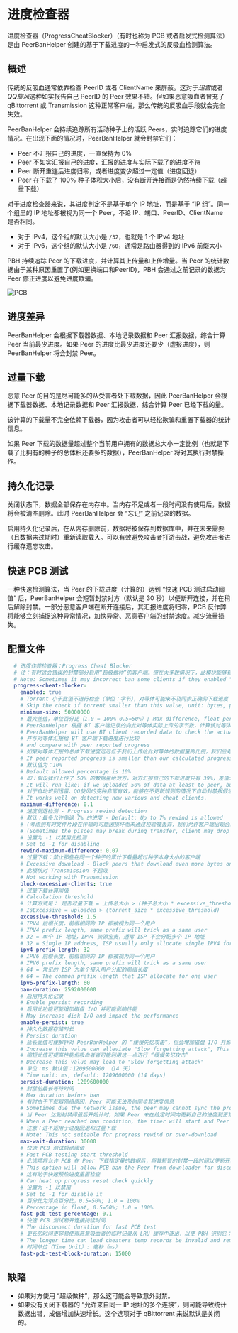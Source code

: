 # 进度检查器

进度检查器（ProgressCheatBlocker）（有时也称为 PCB 或者启发式检测算法）是由 PeerBanHelper 创建的基于下载进度的一种启发式的反吸血检测算法。 

## 概述

传统的反吸血通常依靠检查 PeerID 或者 ClientName 来屏蔽。这对于*迅雷*或者*QQ旋风*这种如实报告自己 PeerID 的 Peer 效果不错。但如果恶意吸血者冒充了 qBittorrent 或 Transmission 这种正常客户端，那么传统的反吸血手段就会完全失效。

PeerBanHelper 会持续追踪所有活动种子上的活跃 Peers，实时追踪它们的进度情况。在出现下面的情况时，PeerBanHelper 就会封禁它们：

* Peer 不汇报自己的进度，一直保持为 0%
* Peer 不如实汇报自己的进度，汇报的进度与实际下载了的进度不符
* Peer 断开重连后进度归零，或者进度变少超过一定值（进度回退）
* Peer 在下载了 100% 种子体积大小后，没有断开连接而是仍然持续下载（超量下载）

对于进度检查器来说，其进度判定不是基于单个 IP 地址，而是基于 “IP 组”。同一个组里的 IP 地址都被视为同一个 Peer，不论 IP、端口、PeerID、ClientName 是否相同。  
* 对于 IPv4，这个组的默认大小是 `/32`，也就是 1 个 IPv4 地址
* 对于 IPv6，这个组的默认大小是 `/60`，通常是路由器得到的 IPv6 前缀大小

PBH 持续追踪 Peer 的下载进度，并计算其上传量和上传增量。当 Peer 的统计数据由于某种原因重置了(例如更换端口和PeerID)，PBH 会通过之前记录的数据为 Peer 修正进度以避免进度欺骗。  

![PCB](./assets/pcb.jpeg)

## 进度差异

PeerBanHelper 会根据下载器数据、本地记录数据和 Peer 汇报数据，综合计算 Peer 当前最少进度。如果 Peer 的进度比最少进度还要少（虚报进度），则 PeerBanHelper 将会封禁 Peer。

## 过量下载

恶意 Peer 的目的是尽可能多的从受害者处下载数据，因此 PeerBanHelper  会根据下载器数据、本地记录数据和 Peer 汇报数据，综合计算 Peer 已经下载的量。

该计算的下载量不完全依赖下载器，因为攻击者可以轻松欺骗和重置下载器的统计信息。

如果 Peer 下载的数据量超过整个当前用户拥有的数据总大小一定比例（也就是下载了比拥有的种子的总体积还要多的数据），PeerBanHelper 将对其执行封禁操作。

## 持久化记录

关闭状态下，数据全部保存在内存中。当内存不足或者一段时间没有使用后，数据将会被清空删除。此时 PeerBanHelper 会 “忘记” 之前记录的数据。

启用持久化记录后，在从内存删除前，数据将被保存到数据库中，并在未来需要（且数据未过期时）重新读取载入。可以有效避免攻击者打游击战，避免攻击者进行缓存遗忘攻击。

## 快速 PCB 测试

一种快速检测算法，当 Peer 的下载进度（计算的）达到 “快速 PCB 测试启动阈值” 后，PeerBanHelper 会短暂封禁对方（默认是 30 秒）以便断开连接，并在稍后解除封禁。一部分恶意客户端在断开连接后，其汇报进度将归零，PCB 反作弊将能够立刻捕捉这种异常情况，加快异常、恶意客户端的封禁速度。减少流量损失。

## 配置文件

```yaml
  # 进度作弊检查器：Progress Cheat Blocker
  # 注：有时这会错误的封禁部分启用“超级做种”的客户端。但在大多数情况下，此模块能够有效阻止循环下载的流量消耗器，建议启用。
  # Note: Sometimes it may incorrect ban some clients if they enabled "Super Seeding", but in most cases, it can accurately detect the cheat/bad peers.
  progress-cheat-blocker:
    enabled: true
    # Torrent 小于此值不进行检查（单位：字节），对等体可能来不及同步正确的下载进度
    # Skip the check if torrent smaller than this value, unit: bytes, peer may have to no chance to sync the progress
    minimum-size: 50000000
    # 最大差值，单位百分比（1.0 = 100% 0.5=50%）; Max difference, float percentage (1.0=100%, 0.5=50%)
    # PeerBanHelper 根据 BT 客户端记录的向此对等体实际上传的字节数，计算该对等体的最小下载进度
    # PeerBanHelper will use BT client recorded data to check the actual uploaded bytes, and calculate minimal progress that this peer should have
    # 并与对等体汇报给 BT 客户端下载进度进行比较
    # and compare with peer reported progress
    # 如果对等体汇报的总体下载进度远远低于我们上传给此对等体的数据量的比例，我们应考虑客户端正在汇报假进度
    # If peer reported progress is smaller than our calculated progress too much, we will consider it's cheating
    # 默认值为：10%
    # Default allowed percentage is 10%
    # 即：假设我们上传了 50% 的数据量给对方，对方汇报自己的下载进度只有 39%，差值大于 10%，进行封禁
    # It will run like: if we uploaded 50% of data at least to peer, but peer reporting it only have 39%, difference ge 10%, we will ban it
    # 对于自动识别迅雷、QQ旋风的变种非常有效，能够在不更新规则的情况下自动封禁报假进度的吸血客户端
    # It works well on detecting new various and cheat clients.
    maximum-difference: 0.1
    # 进度倒退检测 - Progress rewind detection
    # 默认：最多允许倒退 7% 的进度 - Default: Up to 7% rewind is allowed
    # (考虑到有时文件片段在传输时可能因损坏而未通过校验被丢弃，我们允许客户端出现合理的进度倒退)
    # (Sometimes the pisces may break during transfer, client may drop those pisces, we allow client have rewind in reasonable range)
    # 设置为 -1 以禁用此检测
    # Set to -1 for disabling
    rewind-maximum-difference: 0.07
    # 过量下载：禁止那些在同一个种子的累计下载量超过种子本身大小的客户端
    # Excessive download - Block peers that download even more bytes on a single torrent than the torrent itself
    # 此模块对 Transmission 不起效
    # Not working with Transmission
    block-excessive-clients: true
    # 过量下载计算阈值
    # Calculation threshold
    # 计算方式是： 是否过量下载 = 上传总大小 > (种子总大小 * excessive_threshold)
    # IsExcessive = uploaded > (torrent_size * excessive_threshold)
    excessive-threshold: 1.5
    # IPV4 前缀长度，前缀相同的 IP 都被视为同一个用户
    # IPV4 prefix length, same prefix will trick as a same user
    # 32 = 单个 IP 地址，IPV4 资源宝贵，通常 ISP 不会分配多个 IP 地址
    # 32 = Single IP address, ISP usually only allocate single IPV4 for one user
    ipv4-prefix-length: 32
    # IPV6 前缀长度，前缀相同的 IP 都被视为同一个用户
    # IPV6 prefix length, same prefix will trick as a same user
    # 64 = 常见的 ISP 为单个接入用户分配的前缀长度
    # 64 = The common prefix length that ISP allocate for one user
    ipv6-prefix-length: 60
    ban-duration: 2592000000
    # 启用持久化记录
    # Enable persist recording
    # 启用此功能可能增加磁盘 I/O 并可能影响性能
    # May increase disk I/O and impact the performance
    enable-persist: true
    # 持久化数据存储时长
    # Persist duration
    # 延长此值可缓解针对 PeerBanHelper 的 “缓慢失忆攻击”，但会增加磁盘 I/O 并影响性能
    # Increase this value can alleviate "Slow forgetting attack", This helps stop bad peers from taking advantage of this weakness to reset their data records.
    # 缩短此值可提高性能但吸血者者可能利用这一点进行 “缓慢失忆攻击”
    # Decrease this value may lead to "Slow forgetting attack"
    # 单位：ms 默认值：1209600000 （14 天）
    # Time unit: ms, default: 1209600000 (14 days)
    persist-duration: 1209600000
    # 封禁前最长等待时间
    # Max duration before ban
    # 有时由于下载器网络原因，Peer 可能无法及时同步其进度信息
    # Sometimes due the network issue, the peer may cannot sync the progress information on time
    # 当 Peer 达到封禁阈值后开始计时，如果 Peer 未在给定时间内更新自己的进度到正常水平，则将被封禁
    # When a Peer reached ban condition, the timer will start and Peer will be banned after timer timed out if Peer's progress not update to excepted value on time
    # 注意：这不适用于进度回退和过量下载
    # Note: This not suitable for progress rewind or over-download
    max-wait-duration: 30000
    # 快速 PCB 测试启动阈值
    # Fast PCB testing start threshold
    # 此选项将允许 PCB 在 Peer 下载指定量的数据后，将其短暂的封禁一段时间以便断开其连接
    # This option will allow PCB ban the Peer from downloader for disconnect it
    # 这有助于快速预热进度重置检查
    # Can heat up progress reset check quickly
    # 设置为 -1 以禁用
    # Set to -1 for disable it
    # 百分比为浮点百分比，0.5=50%; 1.0 = 100%
    # Percentage in float, 0.5=50%; 1.0 = 100%
    fast-pcb-test-percentage: 0.1
    # 快速 PCB 测试断开连接持续时间
    # The disconnect duration for fast PCB test
    # 更长的时间更容易使得恶意吸血者的临时记录从 LRU 缓存中逐出，以便 PBH 识别它；但也会影响正常下载者的速度和体验
    # The longer time can lead cheaters temp records be invalid and remove from LRU cache, then PBH can detect it; but it can also affect the normal peers speed and experience
    # 时间单位（Time Unit）: 毫秒（ms）
    fast-pcb-test-block-duration: 15000
```

## 缺陷

* 如果对方使用 “超级做种”，那么这可能会导致意外封禁。
* 如果没有关闭下载器的 “允许来自同一 IP 地址的多个连接”，则可能导致统计数据出错，成倍增加快速增长。这个选项对于 qBittorrent 来说默认是关闭的。
